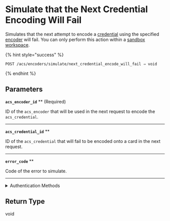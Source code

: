 # Simulate that the Next Credential Encoding Will Fail

Simulates that the next attempt to encode a [credential](../../../../capability-guides/access-systems/managing-credentials.md) using the specified [encoder](../../../../capability-guides/access-systems/working-with-card-encoders-and-scanners/README.md) will fail. You can only perform this action within a [sandbox workspace](../../../../core-concepts/workspaces/README.md#sandbox-workspaces).

{% hint style="success" %}
```
POST /acs/encoders/simulate/next_credential_encode_will_fail ⇒ void
```
{% endhint %}

## Parameters

**`acs_encoder_id`** ** (Required)

ID of the `acs_encoder` that will be used in the next request to encode the `acs_credential`.

---

**`acs_credential_id`** **

ID of the `acs_credential` that will fail to be encoded onto a card in the next request.

---

**`error_code`** **

Code of the error to simulate.

---


<details>

<summary>Authentication Methods</summary>

- API key
- Personal access token
  <br>Must also include the `seam-workspace` header in the request.
</details>

## Return Type

void
